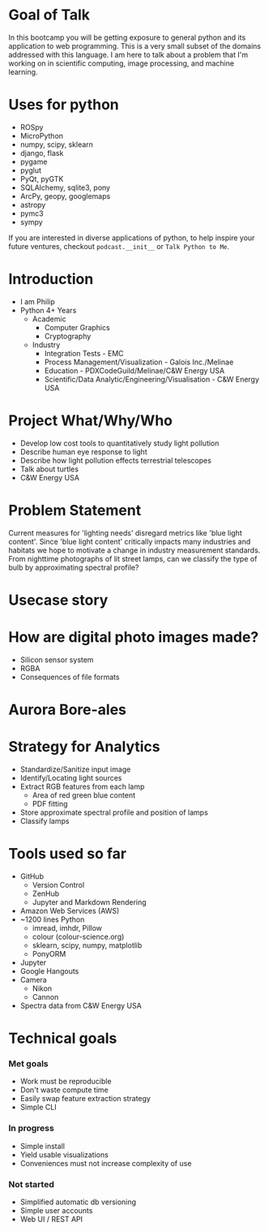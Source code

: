 # Goal of Talk
In this bootcamp you will be getting exposure to general python and its application to web programming. This is a very small subset of the domains addressed with this language. I am here to talk about a problem that I'm working on in scientific computing, image processing, and machine learning.

# Uses for python
- ROSpy
- MicroPython
- numpy, scipy, sklearn
- django, flask
- pygame
- pyglut
- PyQt, pyGTK
- SQLAlchemy, sqlite3, pony
- ArcPy, geopy, googlemaps
- astropy
- pymc3
- sympy

If you are interested in diverse applications of python, to help inspire your future ventures, checkout `podcast.__init__` or `Talk Python to Me`.

# Introduction
- I am Philip
- Python 4+ Years
  - Academic
    - Computer Graphics
    - Cryptography
  - Industry
    - Integration Tests - EMC
    - Process Management/Visualization - Galois Inc./Melinae
    - Education - PDXCodeGuild/Melinae/C&W Energy USA
    - Scientific/Data Analytic/Engineering/Visualisation - C&W Energy USA

# Project What/Why/Who
- Develop low cost tools to quantitatively study light pollution
- Describe human eye response to light
- Describe how light pollution effects terrestrial telescopes
- Talk about turtles
- C&W Energy USA

# Problem Statement
Current measures for 'lighting needs' disregard metrics like 'blue light content'. Since 'blue light content' critically impacts many industries and habitats we hope to motivate a change in industry measurement standards. From nighttime photographs of lit street lamps, can we classify the type of bulb by approximating spectral profile?

# Usecase story

# How are digital photo images made?
- Silicon sensor system
- RGBA
- Consequences of file formats

# Aurora Bore-ales

# Strategy for Analytics
- Standardize/Sanitize input image
- Identify/Locating light sources
- Extract RGB features from each lamp
  - Area of red green blue content
  - PDF fitting
- Store approximate spectral profile and position of lamps
- Classify lamps

# Tools used so far
- GitHub
  - Version Control
  - ZenHub
  - Jupyter and Markdown Rendering
- Amazon Web Services (AWS)
- ~1200 lines Python
  - imread, imhdr, Pillow
  - colour (colour-science.org)
  - sklearn, scipy, numpy, matplotlib
  - PonyORM
- Jupyter
- Google Hangouts
- Camera
  - Nikon
  - Cannon
- Spectra data from C&W Energy USA

# Technical goals
### Met goals
- Work must be reproducible
- Don't waste compute time
- Easily swap feature extraction strategy
- Simple CLI

### In progress
- Simple install
- Yield usable visualizations
- Conveniences must not increase complexity of use

### Not started
- Simplified automatic db versioning
- Simple user accounts
- Web UI / REST API
